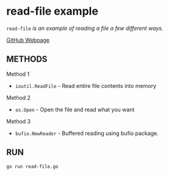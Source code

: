 # read-file example

`read-file` _is an example of
reading a file a few different ways._

[GitHub Webpage](https://jeffdecola.github.io/my-go-examples/)

## METHODS

Method 1

* `ioutil.ReadFile` - Read entire file contents into memory

Method 2

* `os.Open` - Open the file and read what you want

Method 3

* `bufio.NewReader` - Buffered reading using bufio package.

## RUN

```bash
go run read-file.go
```
